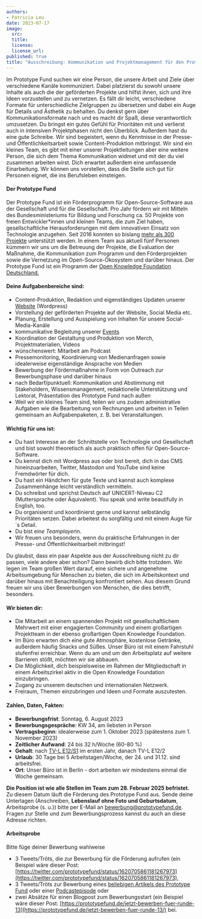 ```yaml
---
authors:
- Patricia Leu
date: 2023-07-17
image:
  src:
  title:
  license:
  license_url:
published: true
title: "Ausschreibung: Kommunikation und Projektmanagement für den Prototype Fund"
---
```


Im Prototype Fund suchen wir eine Person, die unsere Arbeit und Ziele über verschiedene Kanäle kommuniziert. Dabei platzierst du sowohl unsere Inhalte als auch die der geförderten Projekte und hilfst ihnen, sich und ihre Ideen vorzustellen und zu vernetzen.
Es fällt dir leicht, verschiedene Formate für unterschiedliche Zielgruppen zu übersetzen und dabei ein Auge für Details und Ästhetik zu behalten. Du denkst gern über Kommunikationsformate nach und es macht dir Spaß, diese verantwortlich umzusetzen. Du bringst ein gutes Gefühl für Prioritäten mit und verlierst auch in intensiven Projektphasen nicht den Überblick. Außerdem hast du eine gute Schreibe. Wir sind begeistert, wenn du Kenntnisse in der Presse- und Öffentlichkeitsarbeit sowie Content-Produktion mitbringst.
Wir sind ein kleines Team, es gibt mit einer unserer Projektleitungen aber eine weitere Person, die sich dem Thema Kommunikation widmet und mit der du viel zusammen arbeiten wirst. Dich erwartet außerdem eine umfassende Einarbeitung. Wir können uns vorstellen, dass die Stelle sich gut für Personen eignet, die ins Berufsleben einsteigen.

#### Der Prototype Fund
Der Prototype Fund ist ein Förderprogramm für Open-Source-Software aus der Gesellschaft und für die Gesellschaft. Pro Jahr fördern wir mit Mitteln des Bundesministeriums für Bildung und Forschung ca. 50 Projekte von freien Entwickler*innen und kleinen Teams, die zum Ziel haben, gesellschaftliche Herausforderungen mit dem innovativen Einsatz von Technologie anzugehen. Seit 2016 konnten so bislang <a href="https://prototypefund.de/projects/">mehr als 300 Projekte</a> unterstützt werden. In einem Team aus aktuell fünf Personen kümmern wir uns um die Betreuung der Projekte, die Evaluation der Maßnahme, die Kommunikation zum Programm und den Förderprojekten sowie die Vernetzung im Open-Source-Ökosystem und darüber hinaus. Der Prototype Fund ist ein Programm der <a href="https://okfn.de/">Open Knowledge Foundation Deutschland.</a>

#### Deine Aufgabenbereiche sind:

- Content-Produktion, Redaktion und eigenständiges Updaten unserer [Website](prototypefund.de) (Wordpress)
- Vorstellung der geförderten Projekte auf der Website, Social Media etc.
- Planung, Erstellung und Ausspielung von Inhalten für unsere Social-Media-Kanäle
- kommunikative Begleitung unserer [Events](https://prototypefund.de/demo-day-runde-12/)
- Koordination der Gestaltung und Produktion von Merch, Projektmaterialien, Videos
- wünschenswert: Mitarbeit am Podcast
- Pressemonitoring, Koordinierung von Medienanfragen sowie idealerweise eigenständige Ansprache von Medien
- Bewerbung der Fördermaßnahme in Form von Outreach zur Bewerbungsphase und darüber hinaus
- nach Bedarf/punktuell: Kommunikation und Abstimmung mit Stakeholdern, Wissensmanagement, redaktionelle Unterstützung und Lektorat, Präsentation des Prototype Fund nach außen
- Weil wir ein kleines Team sind, teilen wir uns zudem administrative Aufgaben wie die Bearbeitung von Rechnungen und arbeiten in Teilen gemeinsam an Aufgabenpaketen, z. B. bei Veranstaltungen.

#### Wichtig für uns ist:

- Du hast Interesse an der Schnittstelle von Technologie und Gesellschaft und bist sowohl theoretisch als auch praktisch offen für Open-Source-Software.
- Du kennst dich mit Wordpress aus oder bist bereit, dich in das CMS hineinzuarbeiten, Twitter, Mastodon und YouTube sind keine Fremdwörter für dich.
- Du hast ein Händchen für gute Texte und kannst auch komplexe Zusammenhänge leicht verständlich vermitteln.
- Du schreibst und sprichst Deutsch auf UNICERT-Niveau C2 (Muttersprache oder Äquivalent). You speak und write beautifully in English, too.
- Du organisierst und koordinierst gerne und kannst selbständig Prioritäten setzen. Dabei arbeitest du sorgfältig und mit einem Auge für´s Detail.
- Du bist ein*e Teamplayer*in.
- Wir freuen uns besonders, wenn du praktische Erfahrungen in der Presse- und Öffentlichkeitsarbeit mitbringst!

Du glaubst, dass ein paar Aspekte aus der Ausschreibung nicht zu dir passen, viele andere aber schon? Dann bewirb dich bitte trotzdem.
Wir legen im Team großen Wert darauf, eine sichere und angenehme Arbeitsumgebung für Menschen zu bieten, die sich im Arbeitskontext und darüber hinaus mit Benachteiligung konfrontiert sehen. Aus diesem Grund freuen wir uns über Bewerbungen von Menschen, die dies betrifft, besonders.

#### Wir bieten dir:

- Die Mitarbeit an einem spannenden Projekt mit gesellschaftlichem Mehrwert mit einer engagierten Community und einem großartigen Projektteam in der ebenso großartigen Open Knowledge Foundation.
- Im Büro erwarten dich eine gute Atmosphäre, kostenlose Getränke, außerdem häufig Snacks und Süßes. Unser Büro ist mit einem Fahrstuhl stufenfrei erreichbar. Wenn du am und um den Arbeitsplatz auf weitere Barrieren stößt, möchten wir sie abbauen.
- Die Möglichkeit, dich beispielsweise im Rahmen der Mitgliedschaft in einem Arbeitszirkel aktiv in die Open Knowledge Foundation einzubringen.
- Zugang zu unserem deutschen und internationalen Netzwerk.
- Freiraum, Themen einzubringen und Ideen und Formate auszutesten.

#### Zahlen, Daten, Fakten:

- **Bewerbungsfrist**: Sonntag, 6. August 2023
- **Bewerbungsgespräche**: KW 34, am liebsten in Person
- **Vertragsbeginn**: idealerweise zum 1. Oktober 2023 (spätestens zum 1. November 2023)
- **Zeitlicher Aufwand**: 24 bis 32 h/Woche (60-80 %)
- **Gehalt**: nach [TV-L E12/S1](https://oeffentlicher-dienst.info/tv-l/allg/) im ersten Jahr, danach TV-L E12/2
- **Urlaub**: 30 Tage bei 5 Arbeitstagen/Woche, der 24. und 31.12. sind arbeitsfrei.
- **Ort**: Unser Büro ist in Berlin - dort arbeiten wir mindestens einmal die Woche gemeinsam.

**Die Position ist wie alle Stellen im Team zum 28. Februar 2025 befristet.** Zu diesem Datum läuft die Förderung des Prototype Fund aus.
Sende deine Unterlagen (Anschreiben, **Lebenslauf ohne Foto und Geburtsdatum**, Arbeitsprobe (s. u.)) bitte per E-Mail an bewerbung@prototypefund.de. Fragen zur Stelle und zum Bewerbungsprozess kannst du auch an diese Adresse richten.

#### Arbeitsprobe
Bitte füge deiner Bewerbung wahlweise
- 3 Tweets/Tröts, die zur Bewerbung für die Förderung aufrufen (ein Beispiel wäre dieser Post: [https://twitter.com/prototypefund/status/1620705861181267973](https://twitter.com/prototypefund/status/1620705861181267973),
- 3 Tweets/Tröts zur Bewerbung eines [beliebigen Artikels des Prototype Fund]((https://prototypefund.de/news/)) oder einer [Podcastepisode](https://prototypefund.de/news/?topics=sound) oder
- zwei Absätze für einen Blogpost zum Bewerbungsstart (ein Beispiel wäre dieser Post: [https://prototypefund.de/jetzt-bewerben-fuer-runde-13](https://prototypefund.de/jetzt-bewerben-fuer-runde-13/) bei.
